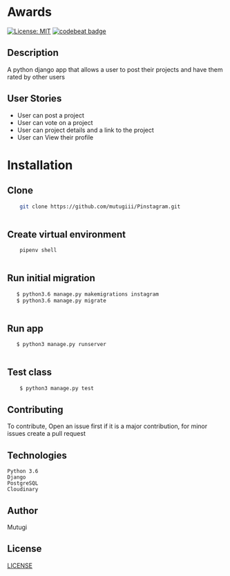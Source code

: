 # Awards
[![License: MIT](https://img.shields.io/badge/License-MIT-yellow.svg)](https://opensource.org/licenses/MIT)
[![codebeat badge](https://codebeat.co/badges/9423d445-09ad-472a-aa24-9a2738fb82fc)](https://codebeat.co/projects/github-com-mutugiii-awards-master)

## Description
A python django app that allows a user to post their projects and have them rated by other users

## User Stories
- User can post a project
- User can vote on a project
- User can project details and a link to the project
- User can View their profile

# Installation

## Clone
    
```bash
    git clone https://github.com/mutugiii/Pinstagram.git
    
```
##  Create virtual environment
```bash
    pipenv shell
    
```
## Run initial migration
```bash
   $ python3.6 manage.py makemigrations instagram
   $ python3.6 manage.py migrate
    
```


## Run app
```bash
   $ python3 manage.py runserver
    
```

## Test class

```bash
    $ python3 manage.py test
```


## Contributing

To contribute, Open an issue first if it is a major contribution, for minor issues create a pull request

## Technologies
    Python 3.6
    Django
    PostgreSQL
    Cloudinary

## Author
Mutugi


## License
[LICENSE](LICENSE)

